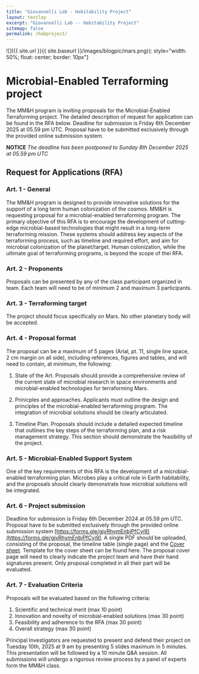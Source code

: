 ```yaml
---
title: "Giovannelli Lab - Habitability Project"
layout: textlay
excerpt: "Giovannelli Lab -- Habitability Project"
sitemap: false
permalink: /habproject/
---
```


![]({{ site.url }}{{ site.baseurl }}/images/blogpic/mars.png){: style="width: 50%; float: center; border: 10px"}

# Microbial-Enabled Terraforming project

The MM&H program is inviting proposals for the Microbial-Enabled Terraforming project. The detailed description of request for application can be found in the RFA below. Deadline for submission is Friday 6th December 2025 at 05.59 pm UTC. Proposal have to be submitted exclusively through the provided online submission system.

**NOTICE** _The deadline has been postponed to Sunday 8th December 2025 at 05.59 pm UTC_

## Request for Applications (RFA)

### Art. 1 - General
The MM&H program is designed to provide innovative solutions for the support of a long term human colonization of the cosmos. MM&H is requesting proposal for a microbial-enabled terraforming program. The primary objective of this RFA is to encourage the development of cutting-edge microbial-based technologies that might result in a long-term terraforming mission. These systems should address key aspects of the terraforming process, such as timeline and required effort, and aim for microbial colonization of the planet/target. Human colonization, while the ultimate goal of terraforming programs, is beyond the scope of thei RFA.

### Art. 2 - Proponents
Proposals can be presented by any of the class participant organized in team. Each team will need to be of minimum 2 and maximum 3 participants.

### Art. 3 - Terraforming target
The project should focus specifically on Mars. No other planetary body will be accepted.

### Art. 4 - Proposal format
The proposal can be a maximum of 5 pages (Arial, pt. 11, single line space, 2 cm margin on all side), including references, figures and tables, and will need to contain, at minimum, the following:

 1. State of the Art. Proposals should provide a comprehensive review of the current state of microbial research in space environments and microbial-enabled technologies for terraforming Mars.

 2. Prinicples and approaches. Applicants must outline the design and principles of the microbial-enabled terraforming program. The integration of microbial solutions should be clearly articulated.

 3. Timeline Plan. Proposals should include a detailed expected timeline that outlines the key steps of the terraforming plan, and a risk management strategy. This section should demonstrate the feasibility of the project.

 
### Art. 5 - Microbial-Enabled Support System
One of the key requirements of this RFA is the development of a microbial-enabled terraforming plan. Microbes play a critical role in Earth habitability, and the proposals should clearly demonstrate how microbial solutions will be integrated.

### Art. 6 - Project submission
Deadline for submission is Friday 6th December 2024 at 05.59 pm  UTC. Proposal have to be submitted exclusively through the provided online submission system [https://forms.gle/gjvRhymEnbjPfCyj9](https://forms.gle/gjvRhymEnbjPfCyj9). A single PDF should be uploaded, consisting of the proposal, the timeline table (single page) and the [Cover sheet](https://docs.google.com/document/d/10OT9Ae_VluF1IEYx3gc76bAZQyZixiIOZ-8ckxyDN5E/edit?usp=sharing). Template for the cover sheet can be found here. The proposal cover page will need to clearly indicate the project team and have their hand signatures present. Only proposal completed in all their part will be evaluated.

### Art. 7 - Evaluation Criteria
Proposals will be evaluated based on the following criteria:
 1. Scientific and technical merit (max 10 point)
 2. Innovation and novelty of microbial-enabled solutions (max 30 point)
 3. Feasibility and adherence to the RFA (max 30 point)
 5. Overall strategy (max 30 point)

Principal Investigators are requested to present and defend their project on Tuesday 10th, 2025 at 9 am by presenting 5 slides maximum in 5 minutes. This presentation will be followed by a 10 minute Q&A session. All submissions will undergo a rigorous review process by a panel of experts form the MM&H class.
